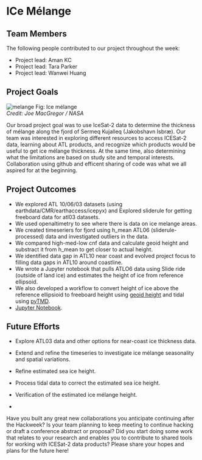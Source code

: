 # ICe Mélange

## Team Members

The following people contributed to our project throughout the week:
* Project lead: Aman KC
* Project lead: Tara Parker
* Project lead: Wanwei Huang

## Project Goals

![melange](https://github.com/tparker1/icemelange/assets/39869129/e7c753d9-7f6a-4332-a0c1-b02d86b97bf3)
    Fig: Ice mélange                                                                                                                                         
    *Credit: Joe MacGregor / NASA*

Our broad project goal was to use IceSat-2 data to determine the thickness of mélange along the fjord of Sermeq Kujalleq (Jakobshavn Isbræ).
Our team was interested in exploring different resources to access ICESat-2 data, learning about ATL products, and recognize which products would be useful to get ice mélange thickness.
At the same time, also determining what the limitations are based on study site and temporal interests. Collaboration using github and efficent sharing of code was what we all aspired for at the beginning.

## Project Outcomes

* We explored ATL 10/06/03 datasets (using earthdata/CMR/earthaccess/icepyx) and Explored sliderule for getting freeboard data for atl03 datasets.
* We used openaltimetry to see where there is data on ice melange areas.
* We created timeseriers for fjord using h_mean ATL06 (sliderule-processed) data and investigated outliers in the data.
* We compared high-med-low cnf data and calculate geoid height and substract it from h_mean to get closer to actual height.
* We identified data gap in ATL10 near coast and evolved project focus to filling data gaps in ATL10 around coastline.
* We wrote a Jupyter notebook that pulls ATLO6 data using Slide ride (outside of land ice) and estimates the height of ice from reference ellipsoid.
* We also developed a workflow to convert height of ice above the reference ellipsioid to freeboard height using [geoid height](https://github.com/ICESAT-2HackWeek/3D_CRS_Transformation_Resources) and tidal using [pyTMD](https://pytmd.readthedocs.io/en/latest/api_reference/compute_tide_corrections.html).
* [Jupyter Notebook](https://github.com/tparker1/icemelange/blob/main/notebooks/icemelange_timeseries.ipynb).


## Future Efforts

* Explore ATL03 data and other options for near-coast ice thickness data.
* Extend and refine the timeseries to investigate ice mélange seasonality and spatial variations.
* Refine estimated sea ice height.
* Process tidal data to correct the estimated sea ice height.
* Verification of the estimated ice mélange height. 

* 
Have you built any great new collaborations you anticipate continuing after the Hackweek?
Is your team planning to keep meeting to continue hacking or draft a conference abstract or proposal?
Did you start doing some work that relates to your research and enables you to contribute to shared tools for working with ICESat-2 data products?
Please share your hopes and plans for the future here!
